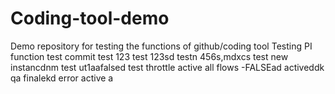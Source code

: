 # Coding-tool-demo
Demo repository for testing the functions of github/coding tool
Testing PI function
test
commit test 123
test
123sd
testn
456s,mdxcs
test new instancdnm
test ut1aafalsed
test throttle active all flows -FALSEad
activeddk
qa finalekd
error
active
a
